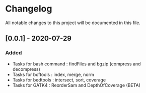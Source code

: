 # Changelog

All notable changes to this project will be documented in this file.

## [0.0.1] - 2020-07-29

### Added

- Tasks for bash command : findFiles and bgzip (compress and decompress)
- Tasks for bcftools : index, merge, norm
- Tasks for bedtools : intersect, sort, coverage
- Tasks for GATK4 : ReorderSam and DepthOfCoverage (BETA)
